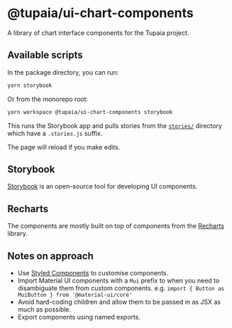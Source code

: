# @tupaia/ui-chart-components

A library of chart interface components for the Tupaia project.

## Available scripts

In the package directory, you can run:

```sh
yarn storybook
```

Or from the monorepo root:

```sh
yarn workspace @tupaia/ui-chart-components storybook
```

This runs the Storybook app and pulls stories from the [`stories/`](stories/) directory which have a `.stories.js` suffix.

The page will reload if you make edits.

## Storybook

[Storybook](https://storybook.js.org) is an open-source tool for developing UI components.

## Recharts

The components are mostly built on top of components from the [Recharts](https://recharts.org)  library.

## Notes on approach

- Use [Styled Components](https://styled-components.com) to customise components.
- Import Material UI components with a `Mui` prefix to when you need to disambiguate them from custom components. e.g. `import { Button as MuiButton } from '@material-ui/core'`
- Avoid hard-coding children and allow them to be passed in as JSX as much as possible.
- Export components using named exports.

